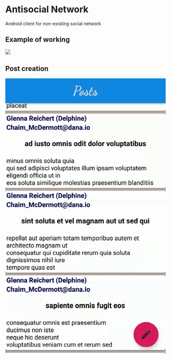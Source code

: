 # Antisocial Network
Android client for non-existing social network

## Example of working
![](example_of_working.gif)

## Post creation
![](post_creation.gif)
